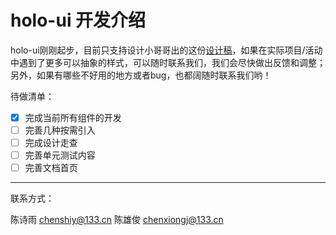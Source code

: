 # holo-ui 开发介绍

holo-ui刚刚起步，目前只支持设计小哥哥出的这份[设计稿](https://app.mockplus.cn/app/mdzHGMCEDz4/design)，如果在实际项目/活动中遇到了更多可以抽象的样式，可以随时联系我们，我们会尽快做出反馈和调整；另外，如果有哪些不好用的地方或者bug，也都阔随时联系我们哟！

待做清单：

- [x] 完成当前所有组件的开发
- [ ] 完善几种按需引入
- [ ] 完成设计走查
- [ ] 完善单元测试内容
- [ ] 完善文档首页

---

联系方式：

陈诗雨 chenshiy@133.cn
陈雄俊 chenxiongj@133.cn
